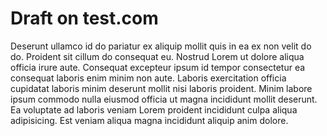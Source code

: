 # Draft on test.com

Deserunt ullamco id do pariatur ex aliquip mollit quis in ea ex non velit do do. Proident sit cillum do consequat eu. Nostrud Lorem ut dolore aliqua officia irure aute. Consequat excepteur ipsum id tempor consectetur ea consequat laboris enim minim non aute. Laboris exercitation officia cupidatat laboris minim deserunt mollit nisi laboris proident. Minim labore ipsum commodo nulla eiusmod officia ut magna incididunt mollit deserunt. Ea voluptate ad laboris veniam Lorem proident incididunt culpa aliqua adipisicing. Est veniam aliqua magna incididunt aliquip anim dolore.